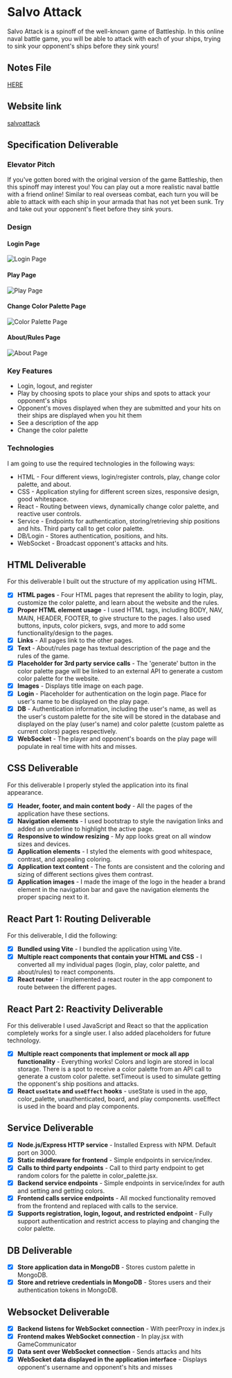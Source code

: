 # Salvo Attack
Salvo Attack is a spinoff of the well-known game of Battleship. In this online naval battle game, you will be able to attack with each of your ships, trying to sink your opponent's ships before they sink yours!

## Notes File
[HERE](notes.md)

## Website link
[salvoattack](https://startup.salvoattack.click)

## Specification Deliverable
### Elevator Pitch
If you've gotten bored with the original version of the game Battleship, then this spinoff may interest you! You can play out a more realistic naval battle with a friend online! Similar to real overseas combat, each turn you will be able to attack with each ship in your armada that has not yet been sunk. Try and take out your opponent's fleet before they sink yours.

### Design
#### Login Page
![Login Page](public/LoginPageDesign.PNG)
#### Play Page
![Play Page](public/PlayPageDesign.PNG)
#### Change Color Palette Page
![Color Palette Page](public/ColorPalettePageDesign.PNG)
#### About/Rules Page
![About Page](public/AboutPageDesign.PNG)

### Key Features
- Login, logout, and register
- Play by choosing spots to place your ships and spots to attack your opponent's ships
- Opponent's moves displayed when they are submitted and your hits on their ships are displayed when you hit them
- See a description of the app
- Change the color palette

### Technologies
I am going to use the required technologies in the following ways:

- HTML - Four different views, login/register controls, play, change color palette, and about.
- CSS - Application styling for different screen sizes, responsive design, good whitespace.
- React - Routing between views, dynamically change color palette, and reactive user controls.
- Service - Endpoints for authentication, storing/retrieving ship positions and hits. Third party call to get color palette.
- DB/Login - Stores authentication, positions, and hits.
- WebSocket - Broadcast opponent's attacks and hits.

## HTML Deliverable
For this deliverable I built out the structure of my application using HTML.

- [x] **HTML pages** - Four HTML pages that represent the ability to login, play, customize the color palette, and learn about the website and the rules.
- [x] **Proper HTML element usage** - I used HTML tags, including BODY, NAV, MAIN, HEADER, FOOTER, to give structure to the pages. I also used buttons, inputs, color pickers, svgs, and more to add some functionality/design to the pages.
- [x] **Links** - All pages link to the other pages.
- [x] **Text** - About/rules page has textual description of the page and the rules of the game.
- [x] **Placeholder for 3rd party service calls** - The 'generate' button in the color palette page will be linked to an external API to generate a custom color palette for the website.
- [x] **Images** - Displays title image on each page.
- [x] **Login** - Placeholder for authentication on the login page. Place for user's name to be displayed on the play page.
- [x] **DB** - Authentication information, including the user's name, as well as the user's custom palette for the site will be stored in the database and displayed on the play (user's name) and color palette (custom palette as current colors) pages respectively.
- [x] **WebSocket** - The player and opponent's boards on the play page will populate in real time with hits and misses.

## CSS Deliverable
For this deliverable I properly styled the application into its final appearance.

- [x] **Header, footer, and main content body** - All the pages of the application have these sections.
- [x] **Navigation elements** - I used bootstrap to style the navigation links and added an underline to highlight the active page.
- [x] **Responsive to window resizing** - My app looks great on all window sizes and devices.
- [x] **Application elements** - I styled the elements with good whitespace, contrast, and appealing coloring.
- [x] **Application text content** - The fonts are consistent and the coloring and sizing of different sections gives them contrast.
- [x] **Application images** - I made the image of the logo in the header a brand element in the navigation bar and gave the navigation elements the proper spacing next to it.

## React Part 1: Routing Deliverable
For this deliverable, I did the following:

- [x] **Bundled using Vite** - I bundled the application using Vite.
- [x] **Multiple react components that contain your HTML and CSS** - I converted all my individual pages (login, play, color palette, and about/rules) to react components.
- [x] **React router** - I implemented a react router in the app component to route between the different pages.

## React Part 2: Reactivity Deliverable
For this deliverable I used JavaScript and React so that the application completely works for a single user. I also added placeholders for future technology.

- [x] **Multiple react components that implement or mock all app functionality** - Everything works! Colors and login are stored in local storage. There is a spot to receive a color palette from an API call to generate a custom color palette. setTimeout is used to simulate getting the opponent's ship positions and attacks.
- [x] **React `useState` and `useEffect` hooks** - useState is used in the app, color_palette, unauthenticated, board, and play components. useEffect is used in the board and play components.

## Service Deliverable

- [x] **Node.js/Express HTTP service** - Installed Express with NPM. Default port on 3000.
- [x] **Static middleware for frontend** - Simple endpoints in service/index.
- [x] **Calls to third party endpoints** - Call to third party endpoint to get random colors for the palette in color_palette.jsx.
- [x] **Backend service endpoints** - Simple endpoints in service/index for auth and setting and getting colors.
- [x] **Frontend calls service endpoints** - All mocked functionality removed from the frontend and replaced with calls to the service.
- [x] **Supports registration, login, logout, and restricted endpoint** - Fully support authentication and restrict access to playing and changing the color palette.

## DB Deliverable

- [x] **Store application data in MongoDB** - Stores custom palette in MongoDB.
- [x] **Store and retrieve credentials in MongoDB** - Stores users and their authentication tokens in MongoDB.

## Websocket Deliverable

- [x] **Backend listens for WebSocket connection** - With peerProxy in index.js
- [x] **Frontend makes WebSocket connection** - In play.jsx with GameCommunicator
- [x] **Data sent over WebSocket connection** - Sends attacks and hits
- [x] **WebSocket data displayed in the application interface** - Displays opponent's username and opponent's hits and misses